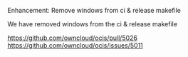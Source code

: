 Enhancement: Remove windows from ci & release makefile

We have removed windows from the ci & release makefile

https://github.com/owncloud/ocis/pull/5026
https://github.com/owncloud/ocis/issues/5011